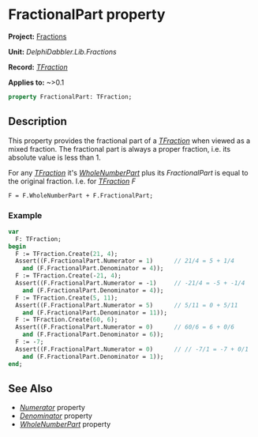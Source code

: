 # FractionalPart property

**Project:** [Fractions](../API.md)

**Unit:** _DelphiDabbler.Lib.Fractions_

**Record:** [_TFraction_](./TFraction.md)

**Applies to:** ~>0.1

```pascal
property FractionalPart: TFraction;
```

## Description

This property provides the fractional part of a [_TFraction_](./TFraction.md) when viewed as a mixed fraction. The fractional part is always a proper fraction, i.e. its absolute value is less than 1.

For any [_TFraction_](./TFraction.md) it's [_WholeNumberPart_](./TFraction-WholeNumberPart.md) plus its _FractionalPart_ is equal to the original fraction. I.e. for [_TFraction_](./TFraction.md) _F_

```text
F = F.WholeNumberPart + F.FractionalPart;
```

### Example

```pascal
var
  F: TFraction;
begin
  F := TFraction.Create(21, 4);
  Assert((F.FractionalPart.Numerator = 1)      // 21/4 = 5 + 1/4
    and (F.FractionalPart.Denominator = 4));
  F := TFraction.Create(-21, 4);
  Assert((F.FractionalPart.Numerator = -1)     // -21/4 = -5 + -1/4
    and (F.FractionalPart.Denominator = 4));
  F := TFraction.Create(5, 11);
  Assert((F.FractionalPart.Numerator = 5)      // 5/11 = 0 + 5/11
    and (F.FractionalPart.Denominator = 11));
  F := TFraction.Create(60, 6);
  Assert((F.FractionalPart.Numerator = 0)      // 60/6 = 6 + 0/6
    and (F.FractionalPart.Denominator = 6));
  F := -7;
  Assert((F.FractionalPart.Numerator = 0)      // // -7/1 = -7 + 0/1
    and (F.FractionalPart.Denominator = 1));
end;
```

## See Also

* [_Numerator_](./TFraction-Numerator.md) property
* [_Denominator_](./TFraction-Denominator.md) property
* [_WholeNumberPart_](./TFraction-WholeNumberPart.md) property
